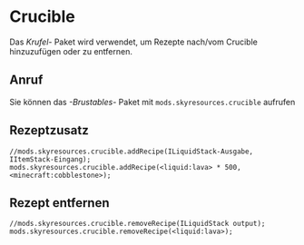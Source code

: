 # Crucible

Das *Krufel-* Paket wird verwendet, um Rezepte nach/vom Crucible hinzuzufügen oder zu entfernen.

## Anruf

Sie können das *-Brustables-* Paket mit `mods.skyresources.crucible` aufrufen

## Rezeptzusatz

```zenscript
//mods.skyresources.crucible.addRecipe(ILiquidStack-Ausgabe, IItemStack-Eingang);
mods.skyresources.crucible.addRecipe(<liquid:lava> * 500, <minecraft:cobblestone>);
```

## Rezept entfernen

```zenscript
//mods.skyresources.crucible.removeRecipe(ILiquidStack output);
mods.skyresources.crucible.removeRecipe(<liquid:lava>);
```